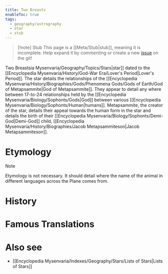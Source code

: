 ```yaml
---
title: Two Breasts
enableToc: true
tags:
  - geography/astrography
  - star
  - stub
---
```


> [!note] Stub
> This page is a [[Meta/Stub|stub]], meaning it is incomplete. Help expand it by commenting or create a new [issue](https://github.com/RagtimeGal/quartz--encyclopedia-mysenvaria/issues/new/choose) on the git!


Two Breasts[](Meta/Stubs.md)ia Mysenvaria/Geography/Topics/Stars|star]] dated to the [[Encyclopedia Mysenvaria/History/God-War Era/Lover's Period|Lover's Period]]. The star details the relationships of the [[Encyclopedia Mysenvaria/History/Biographies/Gods/Phenomena Gods/Gods of Earth/God of Metapsammite|God of Metapsammite]]. They appear to detail any where between 17-to-24 relationships held by the [[Encyclopedia Mysenvaria/Biology/Sophonts/Gods|God]] between various [[Encyclopedia Mysenvaria/Biology/Sophonts/Human|humans]]. Metapsammite, the creator of the star, details their appeal towards the human form in the star and details the birth of their [[Encyclopedia Mysenvaria/Biology/Sophonts/Demi-God|Demi-God]] child, [[Encyclopedia Mysenvaria/History/Biographies/Jacob Metapsammiteson|Jacob Metapsammiteson]].
# Etymology

> [!note]
> Etymology is not necessary. It should detail where the name of the animal in different languages across the Plane comes from.
# History

# Famous Translations

# Also see
- [[Encyclopedia Mysenvaria/Indexes/Geography/Stars/Lists of Stars|Lists of Stars]]
